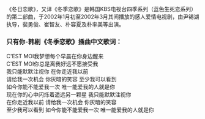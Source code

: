 

《冬日恋歌》，又译《冬季恋歌》是韩国KBS电视台四季系列（蓝色生死恋系列）的第二部曲，于2002年1月初至2002年3月其间播放的感人爱情电视剧，由尹锡湖执导，裴勇俊、崔智友、朴容夏及朴率美等出演。

### 只有你-韩剧《冬季恋歌》插曲中文歌词：

C'EST MOI我梦想每个早晨在你身边醒来  
C'EST MOI你总是离我好远不愿接受我  
我只能默默注视你 在你走近我以前  
请给我一次机会 你灰暗的笑容 至少我可以看到  
如今你能不能爱我一次 唯一能爱我的人就是你  
现在你的心中闪烁着遥远另一颗星 我只能默默注视你  
在你走近我以前 请给我一次机会 你灰暗的笑容  
至少我可以看到 如今你能不能爱我一次 唯一能爱我的人就是你

